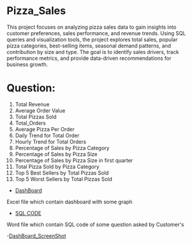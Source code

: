 # Pizza_Sales
This project focuses on analyzing pizza sales data to gain insights into customer preferences, sales performance, and revenue trends. Using SQL queries and visualization tools, the project explores total sales, popular pizza categories, best-selling items, seasonal demand patterns, and contribution by size and type. The goal is to identify sales drivers, track performance metrics, and provide data-driven recommendations for business growth.

# Question:
1. Total Revenue
2. Average Order Value
3. Total Pizzas Sold
4. Total_Orders
5. Average Pizza Per Order
6. Daily Trend for Total Order
7. Hourly Trend for Total Orders
8. Percentage of Sales by Pizza Category
9. Percentage of Sales by Pizza Size
10. Percentage of Sales by Pizza Size in first quarter
11. Total Pizza Sold by Pizza Category
12. Top 5 Best Sellers by Total Pizzas Sold
13. Top 5 Worst Sellers by Total Pizzas Sold

- <a href= "https://view.officeapps.live.com/op/view.aspx?src=https%3A%2F%2Fraw.githubusercontent.com%2Fsurbhisrivastava002%2FPizza_Sales%2Frefs%2Fheads%2Fmain%2Fpizza_sales%2520excel%2520file.xlsx&wdOrigin=BROWSELINK">DashBoard</a>

Excel file which contain dashboard with some graph

- <a href= "https://view.officeapps.live.com/op/view.aspx?src=https%3A%2F%2Fraw.githubusercontent.com%2Fsurbhisrivastava002%2FPizza_Sales%2Frefs%2Fheads%2Fmain%2FPIZZA.docx&wdOrigin=BROWSELINK">SQL CODE</a>

Word file which contain SQL code of some question asked by Customer's 

-<a href="https://raw.githubusercontent.com/surbhisrivastava002/Pizza_Sales/refs/heads/main/Screenshot%202025-09-30%20194039.png">DashBoard_ScreenShot</a>

